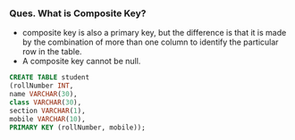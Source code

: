 ### **Ques. What is Composite Key?**
* composite key is also a primary key, but the difference is that it is made by the combination of more than one column to identify the particular row in the table.
* A composite key cannot be null.
```sql
CREATE TABLE student
(rollNumber INT, 
name VARCHAR(30), 
class VARCHAR(30), 
section VARCHAR(1), 
mobile VARCHAR(10),
PRIMARY KEY (rollNumber, mobile));
```